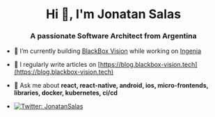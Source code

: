 <h1 align="center">Hi 👋, I'm Jonatan Salas</h1>
<h3 align="center">A passionate Software Architect from Argentina </h3>

- 🔭 I’m currently building [BlackBox Vision](https://www.blackbox-vision.tech) while working on [Ingenia](https://ingenia.la/)

- 📝 I regularly write articles on [https://blog.blackbox-vision.tech](https://blog.blackbox-vision.tech)

- 💬 Ask me about **react, react-native, android, ios, micro-frontends, libraries, docker, kubernetes, ci/cd**

- [![Twitter: JonatanSalas](https://img.shields.io/twitter/follow/jonatan_salas)](https://twitter.com/jonatan_salas)

<!--

### Hi there 👋

**JonatanSalas/JonatanSalas** is a ✨ _special_ ✨ repository because its `README.md` (this file) appears on your GitHub profile.

Here are some ideas to get you started:

- 🔭 I’m currently working on ...
- 🌱 I’m currently learning ...
- 👯 I’m looking to collaborate on ...
- 🤔 I’m looking for help with ...
- 💬 Ask me about ...
- 📫 How to reach me: ...
- 😄 Pronouns: ...
- ⚡ Fun fact: ...
-->
